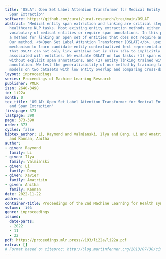 ```yaml
---
title: 'OSLAT: Open Set Label Attention Transformer for Medical Entity Retrieval and
  Span Extraction'
software: https://github.com/curai/curai-research/tree/main/OSLAT
abstract: 'Medical entity span extraction and linking are critical steps for many
  healthcare NLP tasks. Most existing entity extraction methods either have a fixed
  vocabulary of medical entities or require span annotations. In this paper, we propose
  a method for linking an open set of entities that does not require any span annotations.
  Our method, <b>Open Set Label Attention Transformer (OSLAT)</b>, uses the label-attention
  mechanism to learn candidate-entity contextualized text representations. We find
  that OSLAT can not only link entities but is also able to implicitly learn spans
  associated with entities. We evaluate OSLAT on two tasks: (1) span extraction trained
  without explicit span annotations, and (2) entity linking trained without span-level
  annotation. We test the generalizability of our method by training two separate
  models on two datasets with low entity overlap and comparing cross-dataset performance.'
layout: inproceedings
series: Proceedings of Machine Learning Research
publisher: PMLR
issn: 2640-3498
id: li22a
month: 0
tex_title: 'OSLAT: Open Set Label Attention Transformer for Medical Entity Retrieval
  and Span Extraction'
firstpage: 373
lastpage: 390
page: 373-390
order: 373
cycles: false
bibtex_author: Li, Raymond and Valmianski, Ilya and Deng, Li and Amatriain, Xavier
  and Kannan, Anitha
author:
- given: Raymond
  family: Li
- given: Ilya
  family: Valmianski
- given: Li
  family: Deng
- given: Xavier
  family: Amatriain
- given: Anitha
  family: Kannan
date: 2022-11-22
address:
container-title: Proceedings of the 2nd Machine Learning for Health symposium
volume: '193'
genre: inproceedings
issued:
  date-parts:
  - 2022
  - 11
  - 22
pdf: https://proceedings.mlr.press/v193/li22a/li22a.pdf
extras: []
# Format based on citeproc: http://blog.martinfenner.org/2013/07/30/citeproc-yaml-for-bibliographies/
---
```

